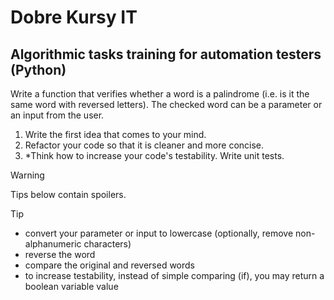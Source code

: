 # Dobre Kursy IT
## Algorithmic tasks training for automation testers (Python)

Write a function that verifies whether a word is a palindrome (i.e. is it the same word with reversed letters).
The checked word can be a parameter or an input from the user.

1. Write the first idea that comes to your mind.
2. Refactor your code so that it is cleaner and more concise.
3. *Think how to increase your code's testability. Write unit tests.

> [!WARNING]  
> Tips below contain spoilers.

> [!TIP]
> * convert your parameter or input to lowercase (optionally, remove non-alphanumeric characters)
> * reverse the word
> * compare the original and reversed words
> * to increase testability, instead of simple comparing (if), you may return a boolean variable value
